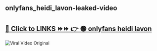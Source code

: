 
 ## onlyfans_heidi_lavon-leaked-video 

# <h2><a href="https://clipsfans.com/onlyfans_heidi_lavon&ref=git">🔗 Click to LINKS ⏩⏩ 👉 🟢 onlyfans heidi lavon </a></h2>

<a href="https://clipsfans.com/onlyfans_heidi_lavon&ref=git" rel="nofollow" data-target="animated-image.originalLink"><img src="https://i.ibb.co.com/xMMVF88/686577567.gif" alt="Viral Video Original" style="max-width: 100%; display: inline-block;" data-target="animated-image.originalImage"></a>

